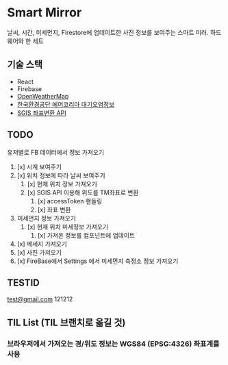 # Smart Mirror

날씨, 시간, 미세먼지, Firestore에 업데이트한 사진 정보를 보여주는 스마트 미러.
하드웨어와 한 세트

## 기술 스택

- React
- Firebase
- [OpenWeatherMap](https://openweathermap.org/)
- [한국환경공단 에어코리아 대기오염정보](https://www.data.go.kr/tcs/dss/selectApiDataDetailView.do?publicDataPk=15073861)
- [SGIS 좌표변환 API](https://sgis.kostat.go.kr/developer/html/newOpenApi/api/dataApi/coord.html#transcoord)

## TODO

유저별로 FB 데이터에서 정보 가져오기

1. [x] 시계 보여주기
2. [x] 위치 정보에 따라 날씨 보여주기
   1. [x] 현재 위치 정보 가져오기
   2. [x] SGIS API 이용해 위도를 TM좌표로 변환
      1. [x] accessToken 핸들링
      2. [x] 좌표 변환
3. 미세먼지 정보 가져오기
   1. [x] 현재 위치 미세정보 가져오기
      1. [x] 가져온 정보를 컴포넌트에 업데이트
4. [x] 메세지 가져오기
5. [x] 사진 가져오기
6. [x] FireBase에서 Settings 에서 미세먼지 측정소 정보 가져오기

## TESTID

test@gmail.com
121212

## TIL List (TIL 브랜치로 옮길 것)

### 브라우저에서 가져오는 경/위도 정보는 WGS84 (EPSG:4326) 좌표계를 사용
